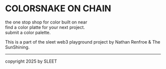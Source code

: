 # COLORSNAKE ON CHAIN
the one stop shop for color built on near
<br/>
find a color platte for your next project.
<br/>
submit a color palette.



This is a part of the sleet web3 playground project by Nathan Renfroe & The SunShining.



---


copyright 2025 by SLEET